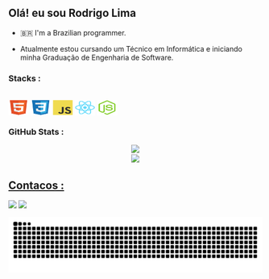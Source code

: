 ## Olá! eu sou Rodrigo Lima
- 🇧🇷 I'm a Brazilian programmer.

- Atualmente estou cursando um Técnico em Informática e iniciando minha Graduação de Engenharia de Software. 

### Stacks : 
<div style="display: inline_block"><br>
  
  <img align="center" alt="Rodrigo-HTML" height="30" width="40" src="https://github.com/devicons/devicon/blob/master/icons/html5/html5-original.svg">
  
  <img align="center" alt="Rodrigo-CSS" height="30" width="40" src="https://github.com/devicons/devicon/blob/master/icons/css3/css3-original.svg">
  
  <img align="center" alt="Radrigo-Js" height="30" width="40" src="https://github.com/devicons/devicon/blob/master/icons/javascript/javascript-original.svg">
  
  <img align="center" alt="Radrigo-react" height="30" width="40" src="https://github.com/devicons/devicon/blob/master/icons/react/react-original.svg">
  
  <img align="center" alt="Rodrigo-nodejs" height="30" width="40" src="https://github.com/devicons/devicon/blob/master/icons/nodejs/nodejs-plain.svg">
</div>


### GitHub Stats :
  <a href="https://github.com/rodrigoDev6">
  <p align="center">
    <!--THE PROGRAMMING LANGUAGES I USE THE MOST-->
    <img height="190em" src="https://github-readme-stats.vercel.app/api/top-langs/?username=rodrigoDev6&layout=compact&langs_count=7&theme=algolia"/>
    <br>
    <!--MY GITHUB STATISTICS-->
    <img height="190em"  src="https://github-readme-stats.vercel.app/api?username=rodrigoDev6&show_icons=true&theme=algolia&include_all_commits=true&count_private=true" >
    <br>
  </p>
  
## Contacos :
  
<div> 
  <a href="https://www.linkedin.com/in/rodrigo-lima1" target="_blank"><img src="https://img.shields.io/badge/-LinkedIn-%230077B5?style=for-the-badge&logo=linkedin&logoColor=white" target="_blank"></a>
  <a href="mailto:rodrigolima.alves21@gmail.com" target="_blank"><img src="https://img.shields.io/badge/Gmail-D14836?style=for-the-badge&logo=gmail&logoColor=white" target="_blank"></a> 
 
  ![Snake animation](https://github.com/rodrigoDev6/rodrigoDev6/blob/output/github-contribution-grid-snake.svg)
  
</div>
